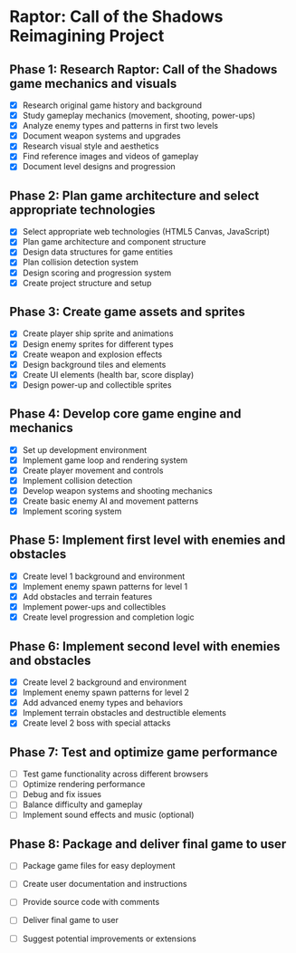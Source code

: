 # Raptor: Call of the Shadows Reimagining Project

## Phase 1: Research Raptor: Call of the Shadows game mechanics and visuals
- [x] Research original game history and background
- [x] Study gameplay mechanics (movement, shooting, power-ups)
- [x] Analyze enemy types and patterns in first two levels
- [x] Document weapon systems and upgrades
- [x] Research visual style and aesthetics
- [x] Find reference images and videos of gameplay
- [x] Document level designs and progression

## Phase 2: Plan game architecture and select appropriate technologies
- [x] Select appropriate web technologies (HTML5 Canvas, JavaScript)
- [x] Plan game architecture and component structure
- [x] Design data structures for game entities
- [x] Plan collision detection system
- [x] Design scoring and progression system
- [x] Create project structure and setup

## Phase 3: Create game assets and sprites
- [x] Create player ship sprite and animations
- [x] Design enemy sprites for different types
- [x] Create weapon and explosion effects
- [x] Design background tiles and elements
- [x] Create UI elements (health bar, score display)
- [x] Design power-up and collectible sprites

## Phase 4: Develop core game engine and mechanics
- [x] Set up development environment
- [x] Implement game loop and rendering system
- [x] Create player movement and controls
- [x] Implement collision detection
- [x] Develop weapon systems and shooting mechanics
- [x] Create basic enemy AI and movement patterns
- [x] Implement scoring system

## Phase 5: Implement first level with enemies and obstacles
- [x] Create level 1 background and environment
- [x] Implement enemy spawn patterns for level 1
- [x] Add obstacles and terrain features
- [x] Implement power-ups and collectibles
- [x] Create level progression and completion logic

## Phase 6: Implement second level with enemies and obstacles
- [x] Create level 2 background and environment
- [x] Implement enemy spawn patterns for level 2
- [x] Add advanced enemy types and behaviors
- [x] Implement terrain obstacles and destructible elements
- [x] Create level 2 boss with special attacks

## Phase 7: Test and optimize game performance
- [ ] Test game functionality across different browsers
- [ ] Optimize rendering performance
- [ ] Debug and fix issues
- [ ] Balance difficulty and gameplay
- [ ] Implement sound effects and music (optional)

## Phase 8: Package and deliver final game to user
- [ ] Package game files for easy deployment
- [ ] Create user documentation and instructions
- [ ] Provide source code with comments
- [ ] Deliver final game to user
- [ ] Suggest potential improvements or extensions


